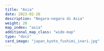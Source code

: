 ```yaml
---
title: "Asia"
date: 2023-02-26
description: "Negara-negara di Asia"
weight: 20
map_index: "asia"
additional_map_class: "wide-map"
type: "docs"
card_image: "japan_kyoto_fushimi_inari.jpg"
---
```

